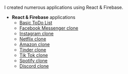 I created numerous applications using React & Firebase. 
* **React & Firebase** applications
  * [Basic ToDo List](https://todo-app-react-adc47.web.app/)
  * [Facebook Messenger clone](https://facebook-messenger-clone-5e817.web.app/)
  * [Instagram clone](https://instagram-clone-dbf65.web.app/)
  * [Netflix clone](https://netflix-clone-8db03.web.app/)
  * [Amazon clone](https://clone-c15cd.web.app/)
  * [Tinder clone](https://tinder-clone-63256.web.app/)
  * [Tik Tok clone](https://tik-tok-clone-2291e.web.app/)
  * [Spotify clone](https://spotify-clone-52ee3.web.app/)
  * [Discord clone](https://discord-clone-70ddd.web.app/)
